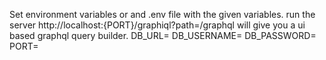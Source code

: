 Set environment variables or and .env file with the given variables.
run the server
http://localhost:{PORT}/graphiql?path=/graphql will give you a ui based graphql query builder.
DB_URL=
DB_USERNAME=
DB_PASSWORD=
PORT=